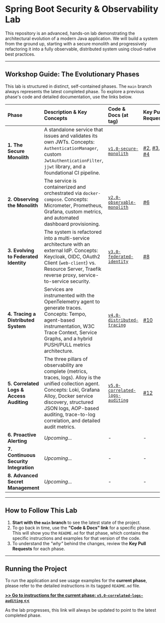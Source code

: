 # Spring Boot Security & Observability Lab

This repository is an advanced, hands-on lab demonstrating the architectural evolution of a modern Java application. We will build a system from the ground up, starting with a secure monolith and progressively refactoring it into a fully observable, distributed system using cloud-native best practices.

---

## Workshop Guide: The Evolutionary Phases

This lab is structured in distinct, self-contained phases. The `main` branch always represents the latest completed phase. To explore a previous phase's code and detailed documentation, use the links below.

| Phase                                    | Description & Key Concepts                                                                                                                                                                                                                                               | Code & Docs (at tag)                                                                                                                    | Key Pull Requests                                                                                                                                                                                                                              |
|:-----------------------------------------|:-------------------------------------------------------------------------------------------------------------------------------------------------------------------------------------------------------------------------------------------------------------------------|:----------------------------------------------------------------------------------------------------------------------------------------|:-----------------------------------------------------------------------------------------------------------------------------------------------------------------------------------------------------------------------------------------------|
| **1. The Secure Monolith**               | A standalone service that issues and validates its own JWTs. Concepts: `AuthenticationManager`, custom `JwtAuthenticationFilter`, `jjwt` library, and a foundational CI pipeline.                                                                                        | [`v1.0-secure-monolith`](https://github.com/apenlor/spring-boot-security-observability-lab/tree/v1.0-secure-monolith)                   | [#2](https://github.com/apenlor/spring-boot-security-observability-lab/pull/2), [#3](https://github.com/apenlor/spring-boot-security-observability-lab/pull/3), [#4](https://github.com/apenlor/spring-boot-security-observability-lab/pull/4) |
| **2. Observing the Monolith**            | The service is containerized and orchestrated via `docker-compose`. Concepts: Micrometer, Prometheus, Grafana, custom metrics, and automated dashboard provisioning.                                                                                                     | [`v2.0-observable-monolith`](https://github.com/apenlor/spring-boot-security-observability-lab/tree/v2.0-observable-monolith)           | [#6](https://github.com/apenlor/spring-boot-security-observability-lab/pull/6)                                                                                                                                                                 |
| **3. Evolving to Federated Identity**    | The system is refactored into a multi-service architecture with an external IdP. Concepts: Keycloak, OIDC, OAuth2 Client (`web-client`) vs. Resource Server, Traefik reverse proxy, service-to-service security.                                                         | [`v3.0-federated-identity`](https://github.com/apenlor/spring-boot-security-observability-lab/tree/v3.0-federated-identity)             | [#8](https://github.com/apenlor/spring-boot-security-observability-lab/pull/8)                                                                                                                                                                 |
| **4. Tracing a Distributed System**      | Services are instrumented with the OpenTelemetry agent to generate traces. Concepts: Tempo, agent-based instrumentation, W3C Trace Context, Service Graphs, and a hybrid PUSH/PULL metrics architecture.                                                                 | [`v4.0-distributed-tracing`](https://github.com/apenlor/spring-boot-security-observability-lab/tree/v4.0-distributed-tracing)           | [#10](https://github.com/apenlor/spring-boot-security-observability-lab/pull/10)                                                                                                                                                               |
| **5. Correlated Logs & Access Auditing** | The three pillars of observability are complete (metrics, traces, logs). Alloy is the unified collection agent. Concepts: Loki, Grafana Alloy, Docker service discovery, structured JSON logs, AOP-based auditing, trace-to-log correlation, and detailed audit metrics. | [`v5.0-correlated-logs-auditing`](https://github.com/apenlor/spring-boot-security-observability-lab/tree/v5.0-correlated-logs-auditing) | [#12](https://github.com/apenlor/spring-boot-security-observability-lab/pull/12)                                                                                                                                                               |
| **6. Proactive Alerting**                | _Upcoming..._                                                                                                                                                                                                                                                            | -                                                                                                                                       | -                                                                                                                                                                                                                                              |
| **7. Continuous Security Integration**   | _Upcoming..._                                                                                                                                                                                                                                                            | -                                                                                                                                       | -                                                                                                                                                                                                                                              |
| **8. Advanced Secret Management**        | _Upcoming..._                                                                                                                                                                                                                                                            | -                                                                                                                                       | -                                                                                                                                                                                                                                              |

---

## How to Follow This Lab

1.  **Start with the `main` branch** to see the latest state of the project.
2.  To go back in time, use the **"Code & Docs" link** for a specific phase. This will show you the `README.md` for that phase, which contains the specific instructions and examples for that version of the code.
3.  To understand the *"why"* behind the changes, review the **Key Pull Requests** for each phase.

---

## Running the Project

To run the application and see usage examples for the **current phase**, please refer to the detailed instructions in its tagged `README.md` file.

**[>> Go to instructions for the current phase: `v5.0-correlated-logs-auditing` <<](https://github.com/apenlor/spring-boot-security-observability-lab/blob/v5.0-correlated-logs-auditing/docs/phase-5-readme.md#local-development--quick-start)**

As the lab progresses, this link will always be updated to point to the latest completed phase.